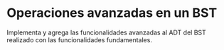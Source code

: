 # Operaciones avanzadas en un BST
Implementa y agrega las funcionalidades avanzadas al ADT del BST realizado con las funcionalidades fundamentales.
